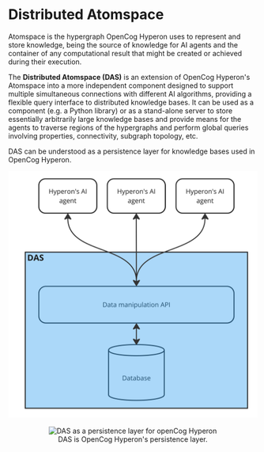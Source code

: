 # Distributed Atomspace

Atomspace is the hypergraph OpenCog Hyperon uses to represent and store
knowledge, being the source of knowledge for AI agents and the container of any
computational result that might be created or achieved during their execution.

The __Distributed Atomspace (DAS)__ is an extension of OpenCog Hyperon's
Atomspace into a more independent component designed to support multiple
simultaneous connections with different AI algorithms, providing a flexible
query interface to distributed knowledge bases. It can be used as a component
(e.g. a Python library) or as a stand-alone server to store essentially
arbitrarily large knowledge bases and provide means for the agents to traverse
regions of the hypergraphs and perform global queries involving properties,
connectivity, subgraph topology, etc.

DAS can be understood as a persistence layer for knowledge bases used in
OpenCog Hyperon.

<img src="media/persistence_layer.jpg" alt="drawing" width="600"/>

<div style="text-align: center;">
<figure>
    <img src="/media/persistence_layer.jpg"
         width="600"
         alt="DAS as a persistence layer for openCog Hyperon"/>
    <figcaption>DAS is OpenCog Hyperon's persistence layer.</figcaption>
</figure>
</div>








